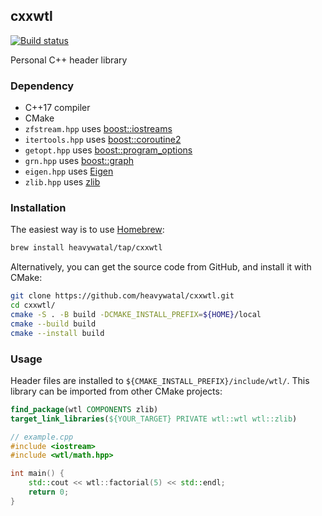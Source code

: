 ## cxxwtl

[![Build status](https://github.com/heavywatal/cxxwtl/workflows/build/badge.svg)](https://github.com/heavywatal/cxxwtl/actions)

Personal C++ header library


### Dependency

- C++17 compiler
- CMake
- `zfstream.hpp` uses [boost::iostreams](http://www.boost.org/doc/libs/release/libs/iostreams/doc/)
- `itertools.hpp` uses [boost::coroutine2](http://www.boost.org/doc/libs/release/libs/coroutine2/doc/html/)
- `getopt.hpp` uses [boost::program_options](http://www.boost.org/doc/libs/release/libs/program_options/doc/)
- `grn.hpp` uses [boost::graph](http://www.boost.org/doc/libs/release/libs/graph/doc/)
- `eigen.hpp` uses [Eigen](https://eigen.tuxfamily.org/)
- `zlib.hpp` uses [zlib](https://github.com/madler/zlib)


### Installation

The easiest way is to use [Homebrew](https://brew.sh/):
```sh
brew install heavywatal/tap/cxxwtl
```

Alternatively, you can get the source code from GitHub, and install it with CMake:
```sh
git clone https://github.com/heavywatal/cxxwtl.git
cd cxxwtl/
cmake -S . -B build -DCMAKE_INSTALL_PREFIX=${HOME}/local
cmake --build build
cmake --install build
```


### Usage

Header files are installed to `${CMAKE_INSTALL_PREFIX}/include/wtl/`.
This library can be imported from other CMake projects:
```cmake
find_package(wtl COMPONENTS zlib)
target_link_libraries(${YOUR_TARGET} PRIVATE wtl::wtl wtl::zlib)
```

```c++
// example.cpp
#include <iostream>
#include <wtl/math.hpp>

int main() {
    std::cout << wtl::factorial(5) << std::endl;
    return 0;
}
```
